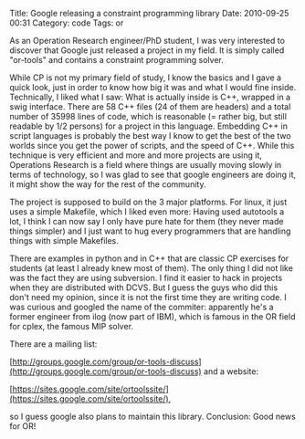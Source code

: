 Title: Google releasing a constraint programming library
Date: 2010-09-25 00:31
Category: code
Tags: or

As an Operation Research engineer/PhD student, I was very interested to
discover that Google just released a project in my field. It is simply
called "or-tools" and contains a constraint programming solver.

While CP is not my primary field of study, I know the basics and I gave a
quick look, just in order to know how big it was and what I would fine
inside. Technically, I liked what I saw: What is actually inside is C++,
wrapped in a swig interface. There are 58 C++ files (24 of them are
headers) and a total number of 35998 lines of code, which is reasonable (=
rather big, but still readable by 1/2 persons) for a project in this
language. Embedding C++ in script languages is probably the best way I
know to get the best of the two worlds since you get the power of scripts,
and the speed of C++. While this technique is very efficient and more and
more projects are using it, Operations Research is a field where things
are usually moving slowly in terms of technology, so I was glad to see
that google engineers are doing it, it might show the way for the rest of
the community.

The project is supposed to build on the 3 major platforms. For linux, it
just uses a simple Makefile, which I liked even more: Having used
autotools a lot, I think I can now say I only have pure hate for them
(they never made things simpler) and I just want to hug every programmers
that are handling things with simple Makefiles.

There are examples in python and in C++ that are classic CP
exercises for students (at least I already knew most of them). The
only thing I did not like was the fact they are using subversion. I
find it easier to hack in projects when they are distributed with
DCVS. But I guess the guys who did this don't need my opinion,
since it is not the first time they are writing code. I was curious
and googled the name of the commiter: apparently he's a former
engineer from ilog (now part of IBM), which is famous in the OR
field for cplex, the famous MIP solver.

There are a mailing list:

[http://groups.google.com/group/or-tools-discuss](http://groups.google.com/group/or-tools-discuss)
and a website:

[https://sites.google.com/site/ortoolssite/](https://sites.google.com/site/ortoolssite/),

so I guess google also plans to maintain this library. Conclusion:
Good news for OR!


